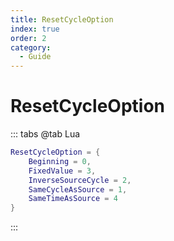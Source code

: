 ```yaml
---
title: ResetCycleOption
index: true
order: 2
category:
  - Guide
---
```


# ResetCycleOption
::: tabs
@tab Lua
```lua
ResetCycleOption = {
    Beginning = 0,
    FixedValue = 3,
    InverseSourceCycle = 2,
    SameCycleAsSource = 1,
    SameTimeAsSource = 4
}
```
:::